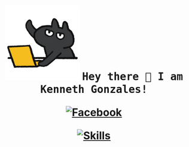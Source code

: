 <!-- Updated README.md 🎉 -->

<h1 align="center">
  <img src="giphy.gif" alt="Animated GIF" height="200">
  <samp>
  Hey there 👋 I am Kenneth Gonzales!
  </samp>

  [![Facebook](https://img.shields.io/badge/-Facebook-1877F2?style=flat-square&logo=Facebook&logoColor=white)](https://www.facebook.com/mr.gonzaleskenneth)

  [![Skills](https://img.shields.io/badge/Skills-BSCPE%20Student%20|%20Graphic%20Designer%20|%20Programmer-ff69b4?style=flat-square)](#)


  
</h1>
